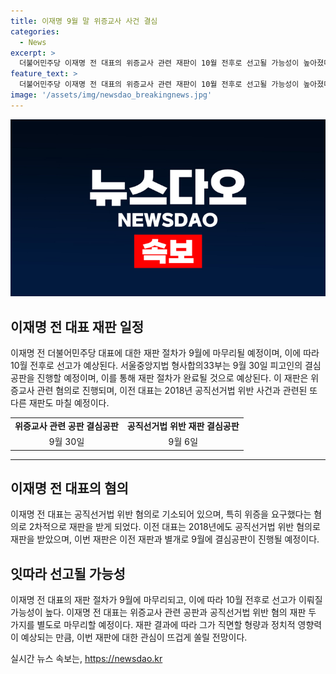 ```yaml
---
title: 이재명 9월 말 위증교사 사건 결심
categories:
  - News
excerpt: >
  더불어민주당 이재명 전 대표의 위증교사 관련 재판이 10월 전후로 선고될 가능성이 높아졌다. 서울중앙지법 형사합의33부는 9월 30일 결심 공판을 예정하고, 증인신문과 서증조사는 오는 22일과 다음 달 26일에 마무리될 예정이다. 이재명 전 대표는 공직선거법 위반 혐의 재판 과정에서 위증을 요구했다는 혐의로 기소되어 있으며, 이와 관련한 결심공판은 9월 6일에 예정되어 있다.
feature_text: >
  더불어민주당 이재명 전 대표의 위증교사 관련 재판이 10월 전후로 선고될 가능성이 높아졌다. 서울중앙지법 형사합의33부는 9월 30일 결심 공판을 예정하고, 증인신문과 서증조사는 오는 22일과 다음 달 26일에 마무리될 예정이다. 이재명 전 대표는 공직선거법 위반 혐의 재판 과정에서 위증을 요구했다는 혐의로 기소되어 있으며, 이와 관련한 결심공판은 9월 6일에 예정되어 있다.
image: '/assets/img/newsdao_breakingnews.jpg'
---
```


<p><img src="/assets/img/newsdao_breakingnews.jpg" alt="cryptoinkorea 속보" /></p>

<h2 data-ke-size="size26">이재명 전 대표 재판 일정</h2>

<p data-ke-size="size16">이재명 전 더불어민주당 대표에 대한 재판 절차가 9월에 마무리될 예정이며, 이에 따라 10월 전후로 선고가 예상된다. 서울중앙지법 형사합의33부는 9월 30일 피고인의 결심공판을 진행할 예정이며, 이를 통해 재판 절차가 완료될 것으로 예상된다. 이 재판은 위증교사 관련 혐의로 진행되며, 이전 대표는 2018년 공직선거법 위반 사건과 관련된 또 다른 재판도 마칠 예정이다.</p>

<table>
  <tr>
    <td style="text-align: center; height: 17px;"><b>위증교사 관련 공판 결심공판</b></td>
    <td style="text-align: center; height: 17px;"><b>공직선거법 위반 재판 결심공판</b></td>
  </tr>
  <tr>
    <td style="text-align: center; height: 17px;">9월 30일</td>
    <td style="text-align: center; height: 17px;">9월 6일</td>
  </tr>
</table>

<hr>

<h2 data-ke-size="size26">이재명 전 대표의 혐의</h2>

<p data-ke-size="size16">이재명 전 대표는 공직선거법 위반 혐의로 기소되어 있으며, 특히 위증을 요구했다는 혐의로 2차적으로 재판을 받게 되었다. 이전 대표는 2018년에도 공직선거법 위반 혐의로 재판을 받았으며, 이번 재판은 이전 재판과 별개로 9월에 결심공판이 진행될 예정이다.</p>

<h2 data-ke-size="size26">잇따라 선고될 가능성</h2>

<p data-ke-size="size16">이재명 전 대표의 재판 절차가 9월에 마무리되고, 이에 따라 10월 전후로 선고가 이뤄질 가능성이 높다. 이재명 전 대표는 위증교사 관련 공판과 공직선거법 위반 혐의 재판 두 가지를 별도로 마무리할 예정이다. 재판 결과에 따라 그가 직면할 형량과 정치적 영향력이 예상되는 만큼, 이번 재판에 대한 관심이 뜨겁게 쏠릴 전망이다.</p>
실시간 뉴스 속보는, <a href="https://newsdao.kr" rel="dofollow">https://newsdao.kr</a>


